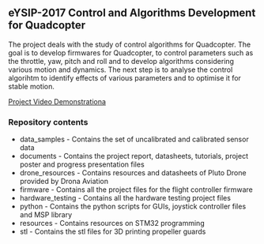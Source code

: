 ## eYSIP-2017 Control and Algorithms Development for Quadcopter
The project deals with the study of control algorithms for Quadcopter. The goal is to develop firmwares for Quadcopter, to control parameters such as the throttle, yaw, pitch and roll and to develop algorithms considering various motion and dynamics. The next step is to analyse the control algorihtm to identify effects of various parameters and to optimise it for stable motion.

[Project Video Demonstrationa](https://www.youtube.com/playlist?list=PLpmYCSzmshOh5sILdRdHFuRQIxO0Ilp0M)

### Repository contents
- data_samples - Contains the set of uncalibrated and calibrated sensor data
- documents - Contains the project report, datasheets, tutorials, project poster and progress presentation files
- drone_resources - Contains resources and datasheets of Pluto Drone provided by Drona Aviation
- firmware - Contains all the project files for the flight controller firmware
- hardware_testing - Contains all the hardware testing project files
- python - Contains the python scripts for GUIs, joystick controller files and MSP library
- resources - Contains resources on STM32 programming
- stl - Contains the stl files for 3D printing propeller guards
